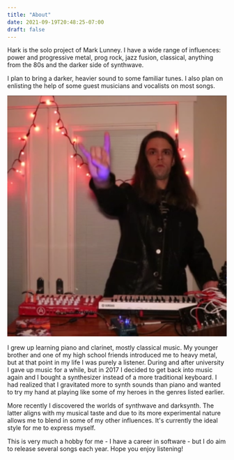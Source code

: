 ```yaml
---
title: "About"
date: 2021-09-19T20:48:25-07:00
draft: false
---
```

Hark is the solo project of Mark Lunney. I have a wide range of influences: power and progressive metal, prog rock, jazz fusion, classical, anything from the 80s and the darker side of synthwave.

I plan to bring a darker, heavier sound to some familiar tunes. I also plan on enlisting the help of some guest musicians and vocalists on most songs.

![rocking out](Hark_about.png "Rocking out")

I grew up learning piano and clarinet, mostly classical music. My younger brother and one of my high school friends introduced me to heavy metal, but at that point in my life I was purely a listener. During and after university I gave up music for a while, but in 2017 I decided to get back into music again and I bought a synthesizer instead of a more traditional keyboard. I had realized that I gravitated more to synth sounds than piano and wanted to try my hand at playing like some of my heroes in the genres listed earlier.

More recently I discovered the worlds of synthwave and darksynth. The latter aligns with my musical taste and due to its more experimental nature allows me to blend in some of my other influences. It's currently the ideal style for me to express myself.

This is very much a hobby for me - I have a career in software - but I do aim to release several songs each year. Hope you enjoy listening!